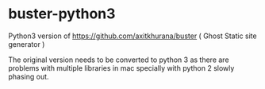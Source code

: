 # buster-python3
Python3 version of https://github.com/axitkhurana/buster ( Ghost Static site generator )

The original version needs to be converted to python 3 as there are problems with multiple libraries in mac specially with python 2 slowly phasing out.
